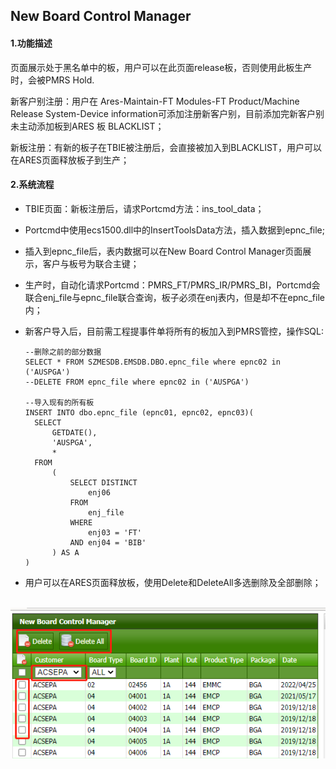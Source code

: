 ## New Board Control Manager



#### 1.功能描述

页面展示处于黑名单中的板，用户可以在此页面release板，否则使用此板生产时，会被PMRS Hold.

新客户别注册：用户在 Ares-Maintain-FT Modules-FT Product/Machine Release System-Device information可添加注册新客户别，目前添加完新客户别未主动添加板到ARES 板 BLACKLIST；

新板注册：有新的板子在TBIE被注册后，会直接被加入到BLACKLIST，用户可以在ARES页面释放板子到生产；

#### 2.系统流程

- TBIE页面：新板注册后，请求Portcmd方法：ins_tool_data；

- Portcmd中使用ecs1500.dll中的InsertToolsData方法，插入数据到epnc_file;

- 插入到epnc_file后，表内数据可以在New Board Control Manager页面展示，客户与板号为联合主键；

- 生产时，自动化请求Portcmd：PMRS_FT/PMRS_IR/PMRS_BI，Portcmd会联合enj_file与epnc_file联合查询，板子必须在enj表内，但是却不在epnc_file内；

- 新客户导入后，目前需工程提事件单将所有的板加入到PMRS管控，操作SQL:

  ```
  --删除之前的部分数据
  SELECT * FROM SZMESDB.EMSDB.DBO.epnc_file where epnc02 in ('AUSPGA')
  --DELETE FROM epnc_file where epnc02 in ('AUSPGA')
  
  --导入现有的所有板
  INSERT INTO dbo.epnc_file (epnc01, epnc02, epnc03)(
  	SELECT
  		GETDATE(),
  		'AUSPGA',
  		*
  	FROM
  		(
  			SELECT DISTINCT
  				enj06
  			FROM
  				enj_file
  			WHERE
  				enj03 = 'FT'
  			AND enj04 = 'BIB'
  		) AS A
  )
  ```

- 用户可以在ARES页面释放板，使用Delete和DeleteAll多选删除及全部删除；

​		![image-20220812085029820](./.asset/typora-user-images/image-20220812085029820.png)

